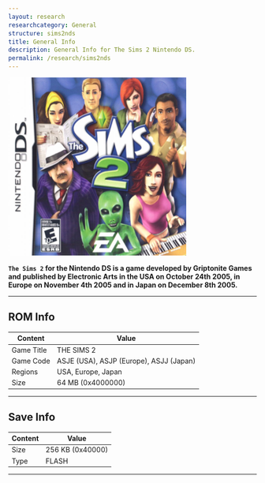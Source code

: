 ```yaml
---
layout: research
researchcategory: General
structure: sims2nds
title: General Info
description: General Info for The Sims 2 Nintendo DS.
permalink: /research/sims2nds
---
```


![](https://github.com/Sim2Team/Sim2Team.github.io/raw/main/assets/images/sims2NDSCover.png)

**`The Sims 2` for the Nintendo DS is a game developed by Griptonite Games and published by Electronic Arts in the USA on October 24th 2005, in Europe on November 4th 2005 and in Japan on December 8th 2005.**
<hr>

## ROM Info

| Content    | Value                                   |
| ---------- | --------------------------------------- |
| Game Title | THE SIMS 2                              |
| Game Code  | ASJE (USA), ASJP (Europe), ASJJ (Japan) |
| Regions    | USA, Europe, Japan                      |
| Size       | 64 MB (0x4000000)                       |

<hr>

## Save Info

| Content | Value            |
| ------- | ---------------- |
| Size    | 256 KB (0x40000) |
| Type    | FLASH            |

<hr>

